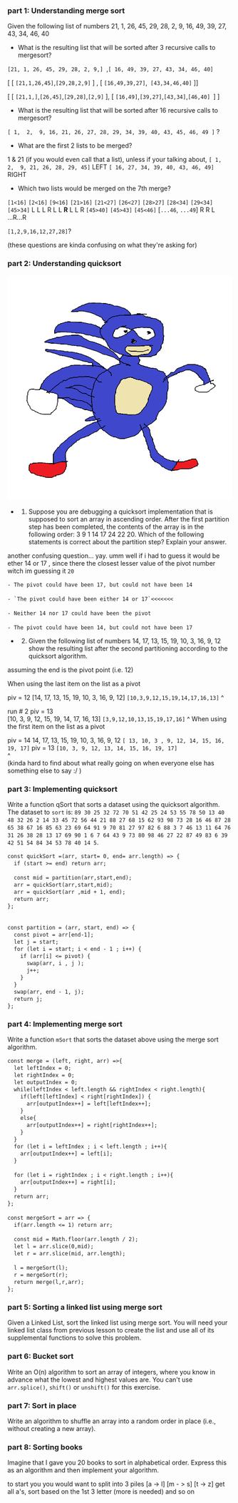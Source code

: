 ### part 1: Understanding merge sort
Given the following list of numbers 21, 1, 26, 45, 29, 28, 2, 9, 16, 49, 39, 27, 43, 34, 46, 40

- What is the resulting list that will be sorted after 3 recursive calls to mergesort?


`[21, 1, 26, 45, 29, 28, 2, 9,] `,`[ 16, 49, 39, 27, 43, 34, 46, 40]`

[ [ `[21,1,26,45]`,`[29,28,2,9]` ] , [ `[16,49,39,27]`,` [43,34,46,40]` ]]

[ 
    [ `[21,1,]`,`[26,45]`,`[29,28]`,`[2,9]` ],
    [ `[16,49]`,`[39,27]`,`[43,34]`,`[46,40] `]
]



- What is the resulting list that will be sorted after 16 recursive calls to mergesort?

`[ 1,  2,  9, 16, 21, 26, 27, 28, 29, 34, 39, 40, 43, 45, 46, 49 ]` ? 

- What are the first 2 lists to be merged?

 1 & 21 (if you would even call that a list),
 unless if your talking about, 
`[ 1,  2,  9, 21, 26, 28, 29, 45]` LEFT
`[ 16, 27, 34, 39, 40, 43, 46, 49]` RIGHT 

- Which two lists would be merged on the 7th merge?


`[1<16]` `[2<16]` `[9<16]` `[21>16]` `[21<27]` `[26<27]` `[28>27]` `[28<34]` `[29<34]` `[45>34]`
    L       L         L       R          L          L      __R__          L        L          R
`[45>40]` `[45>43]` `[45<46]` [`...46`, `...49`]
    R         R         L           ...R...R

`[1,2,9,16,12,27,28]`?

(these questions are kinda confusing on what they're asking for)

<!---->
### part 2: Understanding quicksort
![sanic_sorting](/img/sanic.png)

- 1) Suppose you are debugging a quicksort implementation that is supposed to sort an array in ascending order. After the first partition step has been completed, the contents of the array is in the following order: 3 9 1 14 17 24 22 20. Which of the following statements is correct about the partition step? Explain your answer.

another confusing question... yay. umm
well if i had to guess it would be ether 14 or 17 , since there the closest lesser value of the pivot number witch im guessing it `20`

    - The pivot could have been 17, but could not have been 14
    
    - `The pivot could have been either 14 or 17`<<<<<<<
    
    - Neither 14 nor 17 could have been the pivot
    
    - The pivot could have been 14, but could not have been 17
    
- 2) Given the following list of numbers 14, 17, 13, 15, 19, 10, 3, 16, 9, 12 show the resulting list after the second partitioning according to the quicksort algorithm.

assuming the end is the pivot point (i.e. 12)

When using the last item on the list as a pivot

piv = 12 
[14, 17, 13, 15, 19, 10, 3, 16, 9, 12]
`[10,3,9,12,15,19,14,17,16,13]`
           ^

run # 2 piv = 13   
[10, 3, 9, 12, 15, 19, 14, 17, 16, 13]
`[3,9,12,10,13,15,19,17,16]`
             ^
When using the first item on the list as a pivot

piv = 14
14, 17, 13, 15, 19, 10, 3, 16, 9, 12
`[ 13, 10, 3 , 9, 12, 14, 15, 16, 19, 17]`
 piv = 13
 `[10, 3, 9, 12, 13, 14, 15, 16, 19, 17]`  
              ^           
(kinda hard to find about what really going on when everyone else has something else to say :/ )


### part 3: Implementing quicksort
Write a function qSort that sorts a dataset using the quicksort algorithm. The dataset to `sort` is: `89 30 25 32 72 70 51 42 25 24 53 55 78 50 13 40 48 32 26 2 14 33 45 72 56 44 21 88 27 68 15 62 93 98 73 28 16 46 87 28 65 38 67 16 85 63 23 69 64 91 9 70 81 27 97 82 6 88 3 7 46 13 11 64 76 31 26 38 28 13 17 69 90 1 6 7 64 43 9 73 80 98 46 27 22 87 49 83 6 39 42 51 54 84 34 53 78 40 14 5`.

```
const quickSort =(arr, start= 0, end= arr.length) => {
  if (start >= end) return arr;

  const mid = partition(arr,start,end);
  arr = quickSort(arr,start,mid);
  arr = quickSort(arr ,mid + 1, end);
  return arr;
};


const partition = (arr, start, end) => {
  const pivot = arr[end-1];
  let j = start;
  for (let i = start; i < end - 1 ; i++) {
    if (arr[i] <= pivot) {
      swap(arr, i , j );
      j++;
    }
  }
  swap(arr, end - 1, j);
  return j;
};

```

### part 4: Implementing merge sort
Write a function `mSort` that sorts the dataset above using the merge sort algorithm.

```
const merge = (left, right, arr) =>{
  let leftIndex = 0; 
  let rightIndex = 0;
  let outputIndex = 0;
  while(leftIndex < left.length && rightIndex < right.length){
    if(left[leftIndex] < right[rightIndex]) {
      arr[outputIndex++] = left[leftIndex++];
    }
    else{
      arr[outputIndex++] = right[rightIndex++];
    }
  }
  for (let i = leftIndex ; i < left.length ; i++){
    arr[outputIndex++] = left[i];
  }

  for (let i = rightIndex ; i < right.length ; i++){
    arr[outputIndex++] = right[i];
  }
  return arr;
};

const mergeSort = arr => {
  if(arr.length <= 1) return arr;

  const mid = Math.floor(arr.length / 2);
  let l = arr.slice(0,mid);
  let r = arr.slice(mid, arr.length);
	
  l = mergeSort(l);
  r = mergeSort(r);
  return merge(l,r,arr);
};
```

### part 5: Sorting a linked list using merge sort

Given a Linked List, sort the linked list using merge sort. You will need your linked list class from previous lesson to create the list and use all of its supplemental functions to solve this problem.

### part 6: Bucket sort
Write an O(n) algorithm to sort an array of integers, where you know in advance what the lowest and highest values are. You can't use `arr.splice()`, `shift()` or `unshift()` for this exercise.


### part 7: Sort in place
Write an algorithm to shuffle an array into a random order in place (i.e., without creating a new array).

### part 8: Sorting books
Imagine that I gave you 20 books to sort in alphabetical order. Express this as an algorithm and then implement your algorithm.

to start you you would want to split into 3 piles [a -> l] [m - > s] [t -> z]
get all a's, sort based on the 1st 3 letter (more is needed) and so on